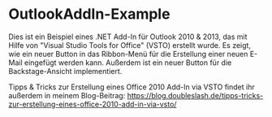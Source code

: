 # OutlookAddIn-Example
Dies ist ein Beispiel eines .NET Add-In für Outlook 2010 & 2013, das mit Hilfe von "Visual Studio Tools for Office" (VSTO) erstellt wurde.
Es zeigt, wie ein neuer Button in das Ribbon-Menü für die Erstellung einer neuen E-Mail eingefügt werden kann. Außerdem ist ein neuer Button für die Backstage-Ansicht implementiert.

Tipps & Tricks zur Erstellung eines Office 2010 Add-In via VSTO findet ihr außerdem in meinem Blog-Beitrag: https://blog.doubleslash.de/tipps-tricks-zur-erstellung-eines-office-2010-add-in-via-vsto/